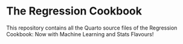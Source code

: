 
<!-- README.md is generated from README.Rmd. Please edit that file -->

# The Regression Cookbook

<!-- badges: start -->

<!-- badges: end -->

This repository contains all the Quarto source files of the Regression
Cookbook: Now with Machine Learning and Stats Flavours!
